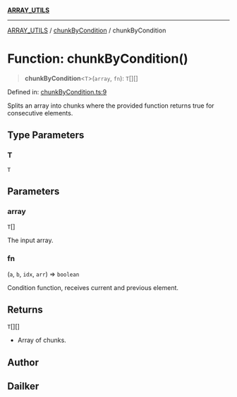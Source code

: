 [**ARRAY_UTILS**](../../README.md)

***

[ARRAY_UTILS](../../README.md) / [chunkByCondition](../README.md) / chunkByCondition

# Function: chunkByCondition()

> **chunkByCondition**\<`T`\>(`array`, `fn`): `T`[][]

Defined in: [chunkByCondition.ts:9](https://github.com/dailker/everyutil/blob/8aea75a123d1c8f9816646c45d1769cd1efa4eac/src/array/chunkByCondition.ts#L9)

Splits an array into chunks where the provided function returns true for consecutive elements.

## Type Parameters

### T

`T`

## Parameters

### array

`T`[]

The input array.

### fn

(`a`, `b`, `idx`, `arr`) => `boolean`

Condition function, receives current and previous element.

## Returns

`T`[][]

- Array of chunks.

## Author

## Dailker
